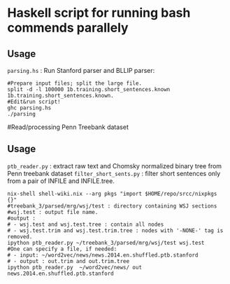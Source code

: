 # Haskell script for running bash commends parallely
## Usage
`parsing.hs` : Run Stanford parser and BLLIP parser:
```
#Prepare input files; split the large file.
split -d -l 100000 1b.training.short_sentences.known 1b.training.short_sentences.known.
#Edit&run script!
ghc parsing.hs
./parsing
```

#Read/processing Penn Treebank dataset
## Usage 
`ptb_reader.py` : extract raw text and Chomsky normalized binary tree from Penn treebank dataset
`filter_short_sents.py` : filter short sentences only from a pair of INFILE and INFILE.tree.
```
nix-shell shell-wiki.nix --arg pkgs "import $HOME/repo/srcc/nixpkgs {}"
#treebank_3/parsed/mrg/wsj/test : directory containing WSJ sections
#wsj.test : output file name. 
#output : 
# - wsj.test and wsj.test.tree : contain all nodes
# - wsj.test.trim and wsj.test.trim.tree : nodes with '-NONE-' tag is removed.
ipython ptb_reader.py ~/treebank_3/parsed/mrg/wsj/test wsj.test
#One can specify a file, if needed:
# - input: ~/word2vec/news/news.2014.en.shuffled.ptb.stanford 
# - output : out.trim and out.trim.tree
ipython ptb_reader.py  ~/word2vec/news/ out news.2014.en.shuffled.ptb.stanford
```
